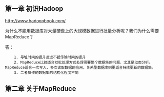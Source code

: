 ## 第一章 初识Hadoop

http://www.hadoopbook.com/

为什么不能用数据库对大量硬盘上的大规模数据进行批量分析呢？我们为什么需要MapReduce？

答：

 		1. 寻址时间的提升远远不抵传输时间的提升
 		2. MapReduce比较适合以批处理方式处理需要整个数据集的问题，尤其是动态分析。MapReduce适合一次写入，多次读取数据的应用，关系型数据库则更适合持续更新的数据集。
 		3. 二者操作的数据集的结构化程度不同

## 第二章 关于MapReduce

